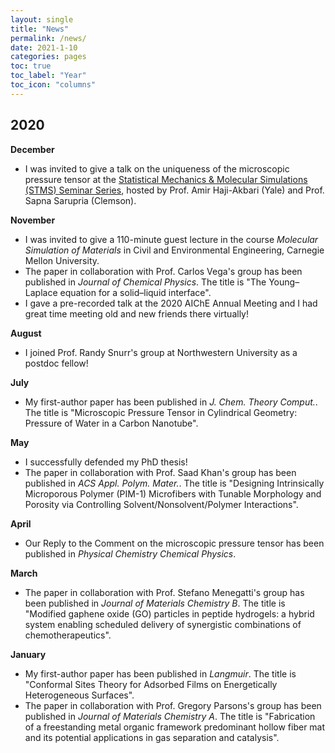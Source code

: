 ```yaml
---
layout: single
title: "News"
permalink: /news/
date: 2021-1-10
categories: pages
toc: true
toc_label: "Year"
toc_icon: "columns"
---
```

## 2020
**December** 
- I was invited to give a talk on the uniqueness of the microscopic pressure tensor at the [Statistical Mechanics & Molecular Simulations (STMS) Seminar Series](https://lu.ma/qyzdeu6p), hosted by Prof. Amir Haji-Akbari (Yale) and Prof. Sapna Sarupria (Clemson).

**November**
- I was invited to give a 110-minute guest lecture in the course *Molecular Simulation of Materials* in Civil and Environmental Engineering, Carnegie Mellon University.
- The paper in collaboration with Prof. Carlos Vega's group has been published in *Journal of Chemical Physics*. The title is "The Young–Laplace equation for a solid–liquid interface".
- I gave a pre-recorded talk at the 2020 AIChE Annual Meeting and I had great time meeting old and new friends there virtually!

**August**
- I joined Prof. Randy Snurr's group at Northwestern University as a postdoc fellow!

**July**
- My first-author paper has been published in *J. Chem. Theory Comput.*. The title is "Microscopic Pressure Tensor in Cylindrical Geometry: Pressure of Water in a Carbon Nanotube".

**May**
- I successfully defended my PhD thesis! 
- The paper in collaboration with Prof. Saad Khan's group has been published in *ACS Appl. Polym. Mater.*. The title is "Designing Intrinsically Microporous Polymer (PIM-1) Microfibers with Tunable Morphology and Porosity via Controlling Solvent/Nonsolvent/Polymer Interactions".

**April**
- Our Reply to the Comment on the microscopic pressure tensor has been published in *Physical Chemistry Chemical Physics*. 

**March**
- The paper in collaboration with Prof. Stefano Menegatti's group has been published in *Journal of Materials Chemistry B*. The title is "Modified gaphene oxide (GO) particles in peptide hydrogels: a hybrid system enabling scheduled delivery of synergistic combinations of chemotherapeutics".

**January**
- My first-author paper has been published in *Langmuir*. The title is "Conformal Sites Theory for Adsorbed Films on Energetically Heterogeneous Surfaces".
- The paper in collaboration with Prof. Gregory Parsons's group has been published in *Journal of Materials Chemistry A*. The title is "Fabrication of a freestanding metal organic framework predominant hollow fiber mat and its potential applications in gas separation and catalysis".



